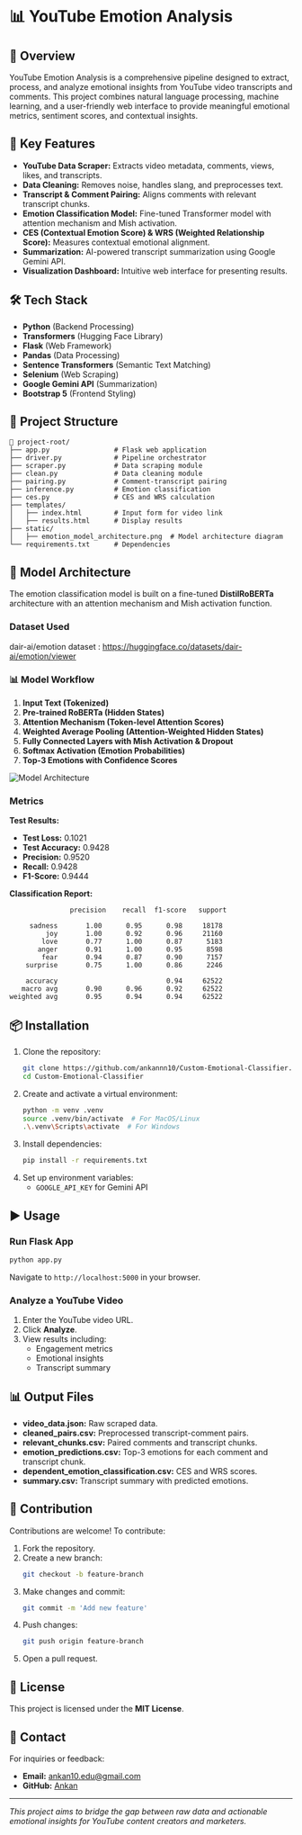 # 📊 YouTube Emotion Analysis

## 🚀 Overview
YouTube Emotion Analysis is a comprehensive pipeline designed to extract, process, and analyze emotional insights from YouTube video transcripts and comments. This project combines natural language processing, machine learning, and a user-friendly web interface to provide meaningful emotional metrics, sentiment scores, and contextual insights.

## 🌟 Key Features
- **YouTube Data Scraper:** Extracts video metadata, comments, views, likes, and transcripts.
- **Data Cleaning:** Removes noise, handles slang, and preprocesses text.
- **Transcript & Comment Pairing:** Aligns comments with relevant transcript chunks.
- **Emotion Classification Model:** Fine-tuned Transformer model with attention mechanism and Mish activation.
- **CES (Contextual Emotion Score) & WRS (Weighted Relationship Score):** Measures contextual emotional alignment.
- **Summarization:** AI-powered transcript summarization using Google Gemini API.
- **Visualization Dashboard:** Intuitive web interface for presenting results.

## 🛠️ Tech Stack
- **Python** (Backend Processing)
- **Transformers** (Hugging Face Library)
- **Flask** (Web Framework)
- **Pandas** (Data Processing)
- **Sentence Transformers** (Semantic Text Matching)
- **Selenium** (Web Scraping)
- **Google Gemini API** (Summarization)
- **Bootstrap 5** (Frontend Styling)

## 📁 Project Structure
```
📂 project-root/
├── app.py                # Flask web application
├── driver.py             # Pipeline orchestrator
├── scraper.py            # Data scraping module
├── clean.py              # Data cleaning module
├── pairing.py            # Comment-transcript pairing
├── inference.py          # Emotion classification
├── ces.py                # CES and WRS calculation
├── templates/
│   ├── index.html        # Input form for video link
│   ├── results.html      # Display results
├── static/
│   ├── emotion_model_architecture.png  # Model architecture diagram
└── requirements.txt      # Dependencies
```

## 🧠 Model Architecture
The emotion classification model is built on a fine-tuned **DistilRoBERTa** architecture with an attention mechanism and Mish activation function.
### Dataset Used
dair-ai/emotion dataset : https://huggingface.co/datasets/dair-ai/emotion/viewer
### 📊 **Model Workflow**
1. **Input Text (Tokenized)**
2. **Pre-trained RoBERTa (Hidden States)**
3. **Attention Mechanism (Token-level Attention Scores)**
4. **Weighted Average Pooling (Attention-Weighted Hidden States)**
5. **Fully Connected Layers with Mish Activation & Dropout**
6. **Softmax Activation (Emotion Probabilities)**
7. **Top-3 Emotions with Confidence Scores**

![Model Architecture](/static/emo_model_architecture_v2.png)
### Metrics
**Test Results:**
- **Test Loss:** 0.1021
- **Test Accuracy:** 0.9428
- **Precision:** 0.9520
- **Recall:** 0.9428
- **F1-Score:** 0.9444

**Classification Report:**
```
               precision    recall  f1-score   support

     sadness       1.00      0.95      0.98     18178
         joy       1.00      0.92      0.96     21160
        love       0.77      1.00      0.87      5183
       anger       0.91      1.00      0.95      8598
        fear       0.94      0.87      0.90      7157
    surprise       0.75      1.00      0.86      2246

    accuracy                           0.94     62522
   macro avg       0.90      0.96      0.92     62522
weighted avg       0.95      0.94      0.94     62522
```

## 📦 Installation
1. Clone the repository:
   ```bash
   git clone https://github.com/ankannn10/Custom-Emotional-Classifier.git
   cd Custom-Emotional-Classifier
   ```
2. Create and activate a virtual environment:
   ```bash
   python -m venv .venv
   source .venv/bin/activate  # For MacOS/Linux
   .\.venv\Scripts\activate  # For Windows
   ```
3. Install dependencies:
   ```bash
   pip install -r requirements.txt
   ```
4. Set up environment variables:
   - `GOOGLE_API_KEY` for Gemini API

## ▶️ Usage
### **Run Flask App**
```bash
python app.py
```
Navigate to `http://localhost:5000` in your browser.

### **Analyze a YouTube Video**
1. Enter the YouTube video URL.
2. Click **Analyze**.
3. View results including:
   - Engagement metrics
   - Emotional insights
   - Transcript summary

## 📊 Output Files
- **video_data.json:** Raw scraped data.
- **cleaned_pairs.csv:** Preprocessed transcript-comment pairs.
- **relevant_chunks.csv:** Paired comments and transcript chunks.
- **emotion_predictions.csv:** Top-3 emotions for each comment and transcript chunk.
- **dependent_emotion_classification.csv:** CES and WRS scores.
- **summary.csv:** Transcript summary with predicted emotions.

## 🤝 Contribution
Contributions are welcome! To contribute:
1. Fork the repository.
2. Create a new branch:
   ```bash
   git checkout -b feature-branch
   ```
3. Make changes and commit:
   ```bash
   git commit -m 'Add new feature'
   ```
4. Push changes:
   ```bash
   git push origin feature-branch
   ```
5. Open a pull request.

## 📜 License
This project is licensed under the **MIT License**.

## 📧 Contact
For inquiries or feedback:
- **Email:** ankan10.edu@gmail.com
- **GitHub:** [Ankan](https://github.com/ankannn10)

---
_This project aims to bridge the gap between raw data and actionable emotional insights for YouTube content creators and marketers._
